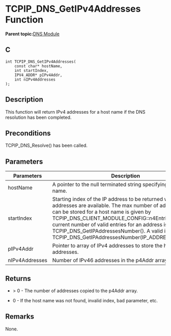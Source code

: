 # TCPIP\_DNS\_GetIPv4Addresses Function

**Parent topic:**[DNS Module](GUID-D15C8F84-C30C-451F-8AB7-F8E62AD494C2.md)

## C

```
int TCPIP_DNS_GetIPv4Addresses(
    const char* hostName, 
    int startIndex, 
    IPV4_ADDR* pIPv4Addr, 
    int nIPv4Addresses
);
```

## Description

This function will return IPv4 addresses for a host name if the DNS resolution has been completed.

## Preconditions

TCPIP\_DNS\_Resolve\(\) has been called.

## Parameters

|Parameters|Description|
|----------|-----------|
|hostName|A pointer to the null terminated string specifying the host name.|
|startIndex|Starting index of the IP address to be returned when multiple addresses are available. The max number of addresses that can be stored for a host name is given by TCPIP\_DNS\_CLIENT\_MODULE\_CONFIG::n4Entries. The current number of valid entries for an address is given by TCPIP\_DNS\_GetIPAddressesNumber\(\). A valid index is \[0, TCPIP\_DNS\_GetIPAddressesNumber\(IP\_ADDRESS\_TYPE\_4\)\).|
|pIPv4Addr|Pointer to array of IPv4 addresses to store the host 4 addresses.|
|nIPv4Addresses|Number of IPv46 addresses in the p4Addr array.|

## Returns

-   \> 0 - The number of addresses copied to the p4Addr array.

-   0 - If the host name was not found, invalid index, bad parameter, etc.


## Remarks

None.

